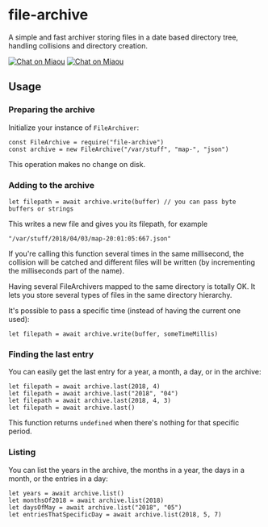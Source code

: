 # file-archive

A simple and fast archiver storing files in a date based directory tree, handling collisions and directory creation.

[![Chat on Miaou](https://dystroy.org/miaou/static/shields/room-en.svg?v=1)](https://dystroy.org/miaou/1?Miaou)
[![Chat on Miaou](https://dystroy.org/miaou/static/shields/room-fr.svg?v=1)](https://dystroy.org/miaou/3?Code_Croissants)

## Usage

### Preparing the archive

Initialize your instance of `FileArchiver`:

	const FileArchive = require("file-archive")
	const archive = new FileArchive("/var/stuff", "map-", "json")

This operation makes no change on disk.

### Adding to the archive

	let filepath = await archive.write(buffer) // you can pass byte buffers or strings

This writes a new file and gives you its filepath, for example

	"/var/stuff/2018/04/03/map-20:01:05:667.json"

If you're calling this function several times in the same millisecond, the collision will be catched and different files will be written (by incrementing the milliseconds part of the name).

Having several FileArchivers mapped to the same directory is totally OK. It lets you store several types of files in the same directory hierarchy.

It's possible to pass a specific time (instead of having the current one used):

	let filepath = await archive.write(buffer, someTimeMillis)

### Finding the last entry

You can easily get the last entry for a year, a month, a day, or in the archive:

	let filepath = await archive.last(2018, 4)
	let filepath = await archive.last("2018", "04")
	let filepath = await archive.last(2018, 4, 3)
	let filepath = await archive.last()

This function returns `undefined` when there's nothing for that specific period.

### Listing

You can list the years in the archive, the months in a year, the days in a month, or the entries in a day:

	let years = await archive.list()
	let monthsOf2018 = await archive.list(2018)
	let daysOfMay = await archive.list("2018", "05")
	let entriesThatSpecificDay = await archive.list(2018, 5, 7)
